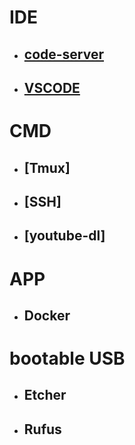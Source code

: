 # IDE
* ## [code-server](https://github.com/cdr/code-server)
* ## [VSCODE](https://code.visualstudio.com)

# CMD
* ## [Tmux]
* ## [SSH]
* ## [youtube-dl]

# APP
* ## Docker


# bootable USB
* ## Etcher 
* ## Rufus

